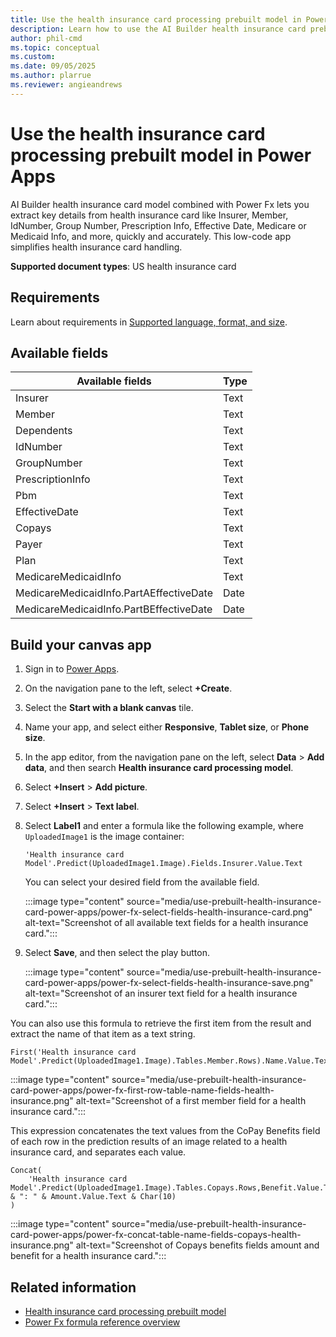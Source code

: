 ```yaml
---
title: Use the health insurance card processing prebuilt model in Power Apps
description: Learn how to use the AI Builder health insurance card prebuilt model in Power Apps.
author: phil-cmd
ms.topic: conceptual
ms.custom: 
ms.date: 09/05/2025
ms.author: plarrue
ms.reviewer: angieandrews
---
```


# Use the health insurance card processing prebuilt model in Power Apps

AI Builder health insurance card model combined with Power Fx lets you extract key details from health insurance card like Insurer, Member, IdNumber, Group Number, Prescription Info, Effective Date, Medicare or Medicaid Info, and more, quickly and accurately. This low-code app simplifies health insurance card handling.

**Supported document types**: US health insurance card

## Requirements

Learn about requirements in [Supported language, format, and size](prebuilt-health-insurance-card.md#supported-language-format-and-size).

## Available fields

|Available fields|	Type|
|-----------------|-----|
|Insurer|Text|
|Member|Text|
|Dependents|Text|
|IdNumber|Text|
|GroupNumber|Text|
|PrescriptionInfo|Text|
|Pbm|Text|
|EffectiveDate|Text|
|Copays|Text|
|Payer|Text|
|Plan|Text|
|MedicareMedicaidInfo|Text|
|MedicareMedicaidInfo.PartAEffectiveDate|Date|
|MedicareMedicaidInfo.PartBEffectiveDate	|Date|

## Build your canvas app

1. Sign in to [Power Apps](https://make.powerapps.com/).
1. On the navigation pane to the left, select **+Create**.
1. Select the **Start with a blank canvas** tile.
1. Name your app, and select either **Responsive**, **Tablet size**, or **Phone size**.
1. In the app editor, from the navigation pane on the left, select **Data** > **Add data**, and then search **Health insurance card processing model**.
1. Select **+Insert** > **Add picture**.
1. Select **+Insert** > **Text label**.
1. Select **Label1** and enter a formula like the following example, where `UploadedImage1` is the image container:

    ```power-fx
    'Health insurance card Model'.Predict(UploadedImage1.Image).Fields.Insurer.Value.Text
    ```
    You can select your desired field from the available field.

    :::image type="content" source="media/use-prebuilt-health-insurance-card-power-apps/power-fx-select-fields-health-insurance-card.png" alt-text="Screenshot of all available text fields for a health insurance card.":::

1. Select **Save**, and then select the play button.

    :::image type="content" source="media/use-prebuilt-health-insurance-card-power-apps/power-fx-select-fields-health-insurance-save.png" alt-text="Screenshot of an insurer text field for a health insurance card.":::

You can also use this formula to retrieve the first item from the result and extract the name of that item as a text string.

```power-fx
First('Health insurance card Model'.Predict(UploadedImage1.Image).Tables.Member.Rows).Name.Value.Text
```

:::image type="content" source="media/use-prebuilt-health-insurance-card-power-apps/power-fx-first-row-table-name-fields-health-insurance.png" alt-text="Screenshot of a first member field for a health insurance card.":::

This expression concatenates the text values from the CoPay Benefits field of each row in the prediction results of an image related to a health insurance card, and separates each value.

```power-fx
Concat(
    'Health insurance card Model'.Predict(UploadedImage1.Image).Tables.Copays.Rows,Benefit.Value.Text & ": " & Amount.Value.Text & Char(10)
)
```

:::image type="content" source="media/use-prebuilt-health-insurance-card-power-apps/power-fx-concat-table-name-fields-copays-health-insurance.png" alt-text="Screenshot of Copays benefits fields amount and benefit for a health insurance card.":::

## Related information

- [Health insurance card processing prebuilt model](prebuilt-health-insurance-card.md)
- [Power Fx formula reference overview](/power-platform/power-fx/formula-reference-overview)